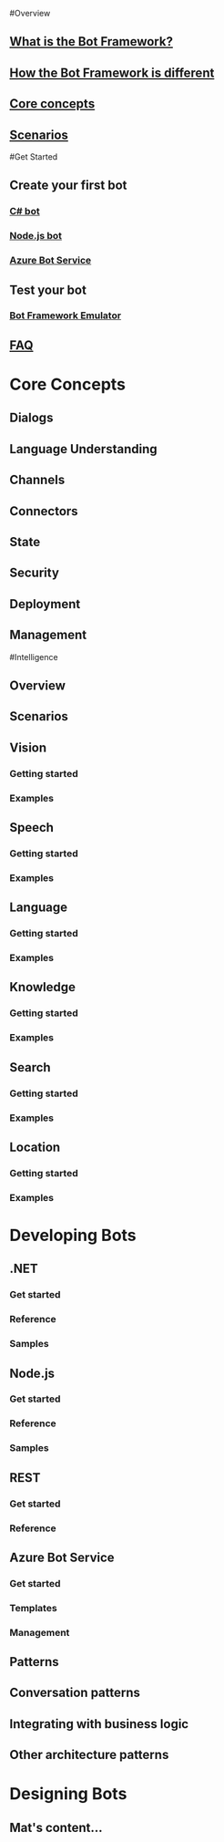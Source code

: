 #Overview
## [What is the Bot Framework?](bot-framework-overview.md)
## [How the Bot Framework is different](how-bot-framework-is-different.md)
## [Core concepts](bot-framework-core-concepts.md)
## [Scenarios](bot-framework-scenarios.md)
#Get Started
## Create your first bot
### [C# bot](bot-framework-dotnet-get-started.md)
### [Node.js bot](bot-framework-nodejs-get-started.md)
### [Azure Bot Service](bot-framework-azure-bot-service-get-started.md)
## Test your bot
### [Bot Framework Emulator](bot-framework-emulator-get-started.md)
## [FAQ](bot-framework-faq.md)
# Core Concepts
## Dialogs
## Language Understanding
## Channels
## Connectors
## State
## Security
## Deployment
## Management
#Intelligence
## Overview
## Scenarios
## Vision
### Getting started
### Examples
## Speech
### Getting started
### Examples
## Language
### Getting started
### Examples
## Knowledge
### Getting started
### Examples
## Search
### Getting started
### Examples
## Location
### Getting started
### Examples
# Developing Bots
## .NET
### Get started
### Reference
### Samples
## Node.js
### Get started
### Reference
### Samples
## REST
### Get started
### Reference
## Azure Bot Service
### Get started
### Templates
### Management
## Patterns
## Conversation patterns
## Integrating with business logic
## Other architecture patterns
# Designing Bots
## Mat's content...
